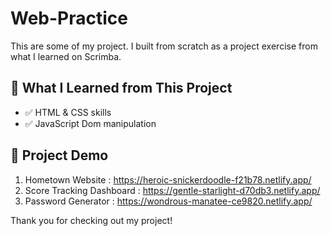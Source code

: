 # Web-Practice

This are some of my project. I built from scratch as a project exercise from what I learned on Scrimba.


## 📘 What I Learned from This Project

- ✅ HTML & CSS skills
- ✅ JavaScript Dom manipulation 

## 📘 Project Demo

  1) Hometown Website : https://heroic-snickerdoodle-f21b78.netlify.app/
  2) Score Tracking Dashboard : https://gentle-starlight-d70db3.netlify.app/
  3) Password Generator : https://wondrous-manatee-ce9820.netlify.app/

Thank you for checking out my project!

